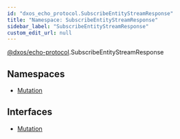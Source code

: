 ```yaml
---
id: "dxos_echo_protocol.SubscribeEntityStreamResponse"
title: "Namespace: SubscribeEntityStreamResponse"
sidebar_label: "SubscribeEntityStreamResponse"
custom_edit_url: null
---
```


[@dxos/echo-protocol](../modules/dxos_echo_protocol.md).SubscribeEntityStreamResponse

## Namespaces

- [Mutation](dxos_echo_protocol.SubscribeEntityStreamResponse.Mutation.md)

## Interfaces

- [Mutation](../interfaces/dxos_echo_protocol.SubscribeEntityStreamResponse.Mutation-1.md)
